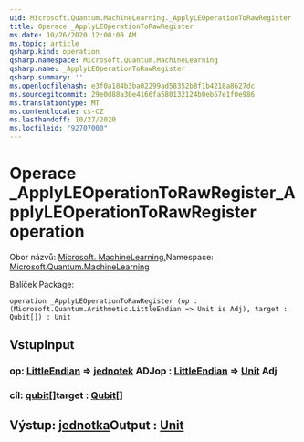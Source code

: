 ```yaml
---
uid: Microsoft.Quantum.MachineLearning._ApplyLEOperationToRawRegister
title: Operace _ApplyLEOperationToRawRegister
ms.date: 10/26/2020 12:00:00 AM
ms.topic: article
qsharp.kind: operation
qsharp.namespace: Microsoft.Quantum.MachineLearning
qsharp.name: _ApplyLEOperationToRawRegister
qsharp.summary: ''
ms.openlocfilehash: e3f0a184b3ba02299ad58352b8f1b4218a8627dc
ms.sourcegitcommit: 29e0d88a30e4166fa580132124b0eb57e1f0e986
ms.translationtype: MT
ms.contentlocale: cs-CZ
ms.lasthandoff: 10/27/2020
ms.locfileid: "92707000"
---
```

# <a name="_applyleoperationtorawregister-operation"></a><span data-ttu-id="9b50a-102">Operace _ApplyLEOperationToRawRegister</span><span class="sxs-lookup"><span data-stu-id="9b50a-102">_ApplyLEOperationToRawRegister operation</span></span>

<span data-ttu-id="9b50a-103">Obor názvů: [Microsoft. MachineLearning.](xref:Microsoft.Quantum.MachineLearning)</span><span class="sxs-lookup"><span data-stu-id="9b50a-103">Namespace: [Microsoft.Quantum.MachineLearning](xref:Microsoft.Quantum.MachineLearning)</span></span>

<span data-ttu-id="9b50a-104">Balíček [](https://nuget.org/packages/)</span><span class="sxs-lookup"><span data-stu-id="9b50a-104">Package: [](https://nuget.org/packages/)</span></span>




```qsharp
operation _ApplyLEOperationToRawRegister (op : (Microsoft.Quantum.Arithmetic.LittleEndian => Unit is Adj), target : Qubit[]) : Unit
```


## <a name="input"></a><span data-ttu-id="9b50a-105">Vstup</span><span class="sxs-lookup"><span data-stu-id="9b50a-105">Input</span></span>

### <a name="op--littleendian--unit-adj"></a><span data-ttu-id="9b50a-106">op: [LittleEndian](xref:Microsoft.Quantum.Arithmetic.LittleEndian) => [jednotek](xref:microsoft.quantum.lang-ref.unit) ADJ</span><span class="sxs-lookup"><span data-stu-id="9b50a-106">op : [LittleEndian](xref:Microsoft.Quantum.Arithmetic.LittleEndian) => [Unit](xref:microsoft.quantum.lang-ref.unit) Adj</span></span>




### <a name="target--qubit"></a><span data-ttu-id="9b50a-107">cíl: [qubit](xref:microsoft.quantum.lang-ref.qubit)[]</span><span class="sxs-lookup"><span data-stu-id="9b50a-107">target : [Qubit](xref:microsoft.quantum.lang-ref.qubit)[]</span></span>





## <a name="output--unit"></a><span data-ttu-id="9b50a-108">Výstup: [jednotka](xref:microsoft.quantum.lang-ref.unit)</span><span class="sxs-lookup"><span data-stu-id="9b50a-108">Output : [Unit](xref:microsoft.quantum.lang-ref.unit)</span></span>

